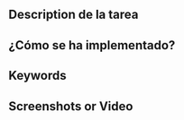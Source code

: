 ## Description de la tarea

<!-- Descripción sobre lo que se pide en la tarea  -->

## ¿Cómo se ha implementado?

<!-- Estructura de clases, patrones: MVVM, etc.  -->

## Keywords

<!-- Palabras relacionadas con los conceptos vistos -->

## Screenshots or Video

<!-- Captura de pantalla de la consola -->
